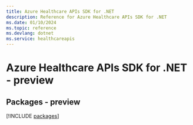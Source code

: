 ```yaml
---
title: Azure Healthcare APIs SDK for .NET
description: Reference for Azure Healthcare APIs SDK for .NET
ms.date: 01/10/2024
ms.topic: reference
ms.devlang: dotnet
ms.service: healthcareapis
---
```

# Azure Healthcare APIs SDK for .NET - preview
## Packages - preview
[!INCLUDE [packages](healthcare-apis-index.md)]